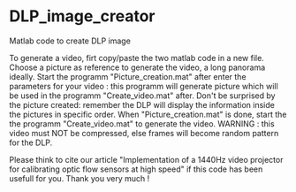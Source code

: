 # DLP_image_creator
Matlab code to create DLP image


To generate a video, firt copy/paste the two matlab code in a new file. Choose a picture as reference to generate the video, a long panorama ideally.
Start the programm "Picture_creation.mat" after enter the parameters for your video : this programm will generate picture which will be used in the programm "Create_video.mat" after. 
Don't be surprised by the picture created: remember the DLP will display the information inside the pictures in specific order.
When "Picture_creation.mat" is done, start the the programm "Create_video.mat" to generate the video. WARNING : this video must NOT be compressed, else frames will become random pattern for the DLP.

Please think to cite our article "Implementation of a 1440Hz video projector for calibrating optic flow sensors at high speed" if this code has been usefull for you. Thank you very much !

